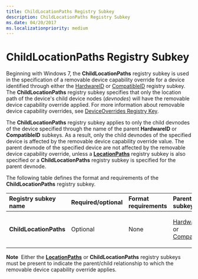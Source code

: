 ```yaml
---
title: ChildLocationPaths Registry Subkey
description: ChildLocationPaths Registry Subkey
ms.date: 04/20/2017
ms.localizationpriority: medium
---
```


# ChildLocationPaths Registry Subkey


Beginning with Windows 7, the **ChildLocationPaths** registry subkey is used in the specification of a removable device capability override for a device identified through either the [HardwareID](hardwareid-registry-subkey.md) or [CompatibleID](compatibleid-registry-subkey.md) registry subkey. The **ChildLocationPaths** registry subkey specifies that only the location path of the device's child device nodes (*devnodes*) will have the removable device capability override applied. For more information about removable device capability overrides, see [DeviceOverrides Registry Key](deviceoverrides-registry-key.md).

The **ChildLocationPaths** registry subkey applies to only the child devnodes of the device specified through the name of the parent **HardwareID** or **CompatibleID** subkeys. As a result, only the child devnodes of the specified device is affected by the removable device capability override value. The parent devnode of the specified device are not affected by the removable device capability override, unless a [**LocationPaths**](locationpaths-registry-subkey.md) registry subkey is also specified or a **ChildLocationPaths** registry subkey is specified for the parent devnode.

The following table defines the format and requirements of the **ChildLocationPaths** registry subkey.

<table>
<colgroup>
<col width="20%" />
<col width="20%" />
<col width="20%" />
<col width="20%" />
<col width="20%" />
</colgroup>
<thead>
<tr class="header">
<th align="left">Registry subkey name</th>
<th align="left">Required/optional</th>
<th align="left">Format requirements</th>
<th align="left">Parent subkey</th>
<th align="left">Child subkeys</th>
</tr>
</thead>
<tbody>
<tr class="odd">
<td align="left"><p><strong>ChildLocationPaths</strong></p></td>
<td align="left"><p>Optional</p></td>
<td align="left"><p>None</p></td>
<td align="left"><p><a href="hardwareid-registry-subkey.md" data-raw-source="[HardwareID](hardwareid-registry-subkey.md)">HardwareID</a> or <a href="compatibleid-registry-subkey.md" data-raw-source="[CompatibleID](compatibleid-registry-subkey.md)">CompatibleID</a></p></td>
<td align="left"><p><a href="locationpath-registry-subkey.md" data-raw-source="[LocationPath](locationpath-registry-subkey.md)">LocationPath</a> or <a href="--registry-subkey.md" data-raw-source="[*](--registry-subkey.md)">*</a></p></td>
</tr>
</tbody>
</table>

 

**Note**  Either the [**LocationPaths**](locationpaths-registry-subkey.md) or **ChildLocationPaths** registry subkeys must be present to indicate the parent/child relationship to which the removable device capability override applies.

 

 

 





